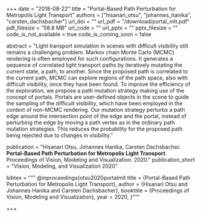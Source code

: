 +++
date = "2018-08-22"
title = "Portal-Based Path Perturbation for Metropolis Light Transport"
authors = ["hisanari_otsu", "johannes_hanika", "carsten_dachsbacher"]
url_doi = ""
url_pdf = "/download/portal_mlt.pdf"
pdf_filesize = "58.8 MB"
url_code = ""
url_pptx = ""
pptx_filesize = ""
code_is_not_available = true
code_is_coming_soon = false

abstract = "Light transport simulation in scenes with difficult visibility still remains a challenging problem. Markov chain Monte Carlo (MCMC) rendering is often employed for such configurations. It generates a sequence of correlated light transport paths by iteratively mutating the current state, a path, to another. Since the proposed path is correlated to the current path, MCMC can explore regions of the path space, also with difficult visibility, once they have been found. To improve the efficiency of the exploration, we propose a path mutation strategy making use of the concept of portals. Portals are user-defined objects in the scene to guide the sampling of the difficult visibility, which have been employed in the context of non-MCMC rendering. Our mutation strategy perturbs a path edge around the intersection point of the edge and the portal, instead of perturbing the edge by moving a path vertex as in the ordinary path mutation strategies. This reduces the probability for the proposed path being rejected due to changes in visibility."


publication = "Hisanari Otsu, Johannes Hanika, Carsten Dachsbacher. **Portal-Based Path Perturbation for Metropolis Light Transport**. Proceedings of Vision, Modeling and Visualization. 2020."
publication_short = "Vision, Modeling, and Visualization 2020"

bibtex = """
@inproceedings{otsu2020portalmlt
  title = {Portal-Based Path Perturbation for Metropolis Light Transport},
  author = {Hisanari Otsu and Johannes Hanika and Carsten Dachsbacher},
  booktitle = {Proceedings of Vision, Modeling and Visualization},
  year = 2020,
}"""

+++

